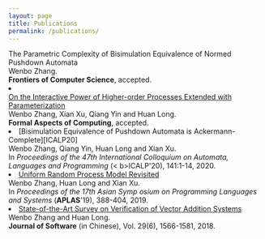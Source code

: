 ```yaml
---
layout: page
title: Publications
permalink: /publications/
---
```




<div id="title">The Parametric Complexity of Bisimulation Equivalence of Normed Pushdown Automata</a></div> <div id=    "au">Wenbo Zhang.</div><div id="pub"> <b>Frontiers of Computer Science</b>, accepted.</div></li>
<li><div id="title"><a href="https://link.springer.com/article/10.1007/s00165-020-00524-1">On the Interactive Power     of Higher-order Processes Extended with Parameterization</a></div> <div id="au">Wenbo Zhang, Xian Xu, Qiang Yin and     Huan Long.</div><div id="pub"> <b>Formal Aspects of Computing</b>, accepted.</div></li>
<li>[Bisimulation Equivalence of Pushdown Automata is Ackermann-Complete][ICALP20] <div id="au">Wenbo Zhang, Qiang Yin, Huan Long and Xian Xu.</div    ><div id="pub"> In <i>Proceedings of the 47th International Colloquium on Automata, Languages and Programming</i> (<    b>ICALP</b>'20), 141:1-14, 2020.</div></li>
<li><a href="https://link.springer.com/chapter/10.1007/978-3-030-34175-6_20"> Uniform Random Process Model Revisited    </a> <div id="au">Wenbo Zhang, Huan Long and Xian Xu.  </div><div id="pub"> In <i>Proceedings of the 17th Asian Symp    osium on Programming Languages and Systems</i> (<b>APLAS</b>'19), 388-404, 2019.</div>
</li>
<li><a href="http://www.jos.org.cn/html/2018/6/5465.htm"> State-of-the-Art Survey on Verification of Vector Addition     Systems</a><div id="au"> Wenbo Zhang and Huan Long. </div> <div id="pub"> <b>Journal of Software</b> (in Chinese),     Vol. 29(6), 1566-1581, 2018.</div>
</li>
</ul>



[ICALP20]: https://drops.dagstuhl.de/opus/volltexte/2020/12548/pdf/LIPIcs-ICALP-2020-141.pdf
